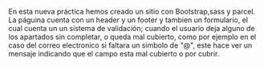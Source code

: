 En esta nueva práctica hemos creado un sitio con Bootstrap,sass y parcel.
La páguina cuenta con un header y un footer y tambien un formulario, el cual cuenta un un sistema de validación; cuando el usuario deja alguno de los apartados sin completar, o queda mal cubierto, como por ejemplo en el caso del correo electronico si faltara un simbolo de "@", este hace ver un mensaje indicando que el campo esta mal cubierto o por cubrir.